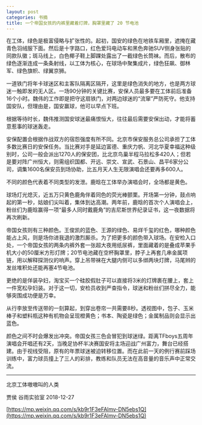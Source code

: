 ```yaml
---
layout: post
categories: 书摘
title: 一个帝国女孩的内裤里藏着灯牌，胸罩里藏了 20 节电池
---
```


在工体，绿色是极富侵略与扩张性的。起初，国安的绿色在地铁车厢里，遮掩在藏青色羽绒服下面。然后是十字路口，红色爱玛电动车和黑色奔驰SUV侧身张贴的同款队徽；斑马线上，白色椰子鞋上脚踝处露出了一截绿色长筒袜。而后，散布的绿色逐渐连成一条条射线，以工体为核心，在球场中聚集成片，绿色狂飙、御林军、绿色旗帜、绿翼京狮。

一道铁门将年卡球迷区和主客队隔离区隔开，这里是绿色消失的地方，也是两方球迷一触即发的无人区。一场90分钟的关键比赛，安保人员最多要在工体前后准备16个小时。魏伟的工作即是把守这扇铁门，对两边球迷的“流窜”严防死守。他支持国安队，但理由是，国安赢球，他可以早点下班。

根据等待时长，魏伟推测国安球迷最痛恨恒大，往往最后需要安保出动，才能将蓄意惹事的球迷轰走。

安保配置会根据作战双方的宿怨强度有所不同。北京市保安服务总公司承担了工体多数比赛日的安保任务。当比赛对手是延边富德、重庆力帆、河北华夏幸福这种级别时，公司一般会派出1270人的保安团，比北京鸟巢半程马拉松多420人；但若是要对阵广州恒大，则需组织国都、开远、崇文、宣武、石景山、昌平6家分公司，调集1600名保安员到场协助，比五月天人生无限演唱会还要再多600人。

不同的颜色代表着不同类型的发泄。鹿晗在工体举办演唱会时，全场都是黄色。

球场灯光熄灭，近五万只黄色鹿角伴着同色的荧光棒颤栗。开场第一分钟，鼓点响起的第一秒，姑娘们尖叫着，集体到达高潮。两年前，鹿晗的首次个人演唱会上，粉丝们为鹿晗赢得一项“最多人同时戴鹿角”的吉尼斯世界纪录证书，这一夜数据将再次刷新。

帝国女孩则有三种颜色。王俊凯的蓝色、王源的绿色、易烊千玺的红色，哪种颜色能占上风，则是场你进我退的激烈厮杀。为了把更多的颜色带入球场。在安检入口处，一个帝国女孩的两条内裤外套一张超大夜用纸尿裤，里面藏着的是叠成苹果手机大小的50厘米方形灯牌；20节电池藏在空杯胸罩里，脖子上再套几串金属项链，用以解释探测仪的响声。穿上吊带袜在大腿内侧可以多绑两块灯牌，马尾辫的发丝堆积处还能再塞4节电池。

更绝的是佯装孕妇，淘宝买一个硅胶假肚子可以直接将3米的灯牌裹在腰上，套上一件宽松孕妇装。对于这一切，安检员收到严查指令，球迷和粉丝们拼尽全力，能够突围成功便是万幸。

从行李放至传送带的一刻算起，到穿出卷帘一共需要8秒。透视图中，包子、玉米棒子和塑料瓶这种有机物会呈现橙黄色；书本、陶瓷是绿色；金属制品则会显示出蓝色。

颜色之间不时会爆发出冲突。帝国女孩三色会冒犯到球迷绿。距离TFboys五周年演唱会开唱还有2天，当晚足协杯半决赛国安将主场迎战广州富力，舞台已经搭建。由于视线受阻，原有的年票球迷被迫转移位置。而在此前一天的例行赛前踩场训练中，富力球员撞上了三人的彩排，教练和队员无法在高音量的音乐声中正常交流。

---

北京工体嗷嗷叫的人类

贾侯  谷雨实验室  2018-12-27

[https://mp.weixin.qq.com/s/kb9r1F3eFAlmv-DN5ebs1Q](https://mp.weixin.qq.com/s/kb9r1F3eFAlmv-DN5ebs1Q)